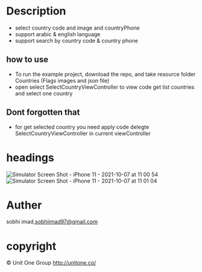# Description 
- select country code and image and countryPhone
- support arabic & english language
- support search by country code & country phone


## how to use
- To run the example project, download the repo, and take resource folder Countries (Flags images and json file) 
- open select SelectCountryViewController to view code get list countries and select one country 


## Dont forgotten that  
- for get selected country you need apply code delegte SelectCountryViewController in current viewController 


# headings
![Simulator Screen Shot - iPhone 11 - 2021-10-07 at 11 00 54](https://user-images.githubusercontent.com/49310999/136352660-7e74e9aa-edef-46f1-91ef-1c2ae1151b26.png)
![Simulator Screen Shot - iPhone 11 - 2021-10-07 at 11 01 04](https://user-images.githubusercontent.com/49310999/136352671-b34ba6e5-f6c3-4ca4-af7c-44e24668c751.png)


# Auther
sobhi imad,sobhiimad97@gmail.com


# copyright 
© Unit One Group http://unitone.co/

